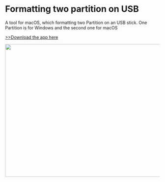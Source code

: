 # Formatting two partition on USB
A tool for macOS, which formatting two Partition on an USB stick. 
One Partition is for Windows and the second one for macOS

<a href="" download>>>Download the app here </a>

<img src="https://ctdfgw.dm2304.livefilestore.com/y4m7TYY769K4x4uDWbxxbmVh7KWSkhrnpD_SAE3-q7acBZnJa3_krJSKPoy-2Ky1Itm-w1Ap4EdW95LtsdMnyMyC-7lPNa06gjXd8Eag5SLo67-6ocKLz8Y-H5P6CpJ0yEnHm-bqEb3hsJt63ifBp6OhJo6FUiqdHcG2Gqi2d_fbU3WrHZfnfzn3epO3pKk8DJDr4dRru4gJGXm-wVt665AiA?width=592&height=434&cropmode=none" width="592" height="434" />



